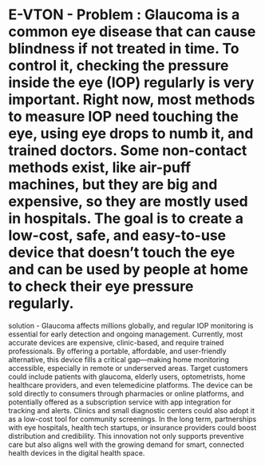 # E-VTON - Problem : Glaucoma is a common eye disease that can cause blindness if not treated in time. To control it, checking the pressure inside the eye (IOP) regularly is very important. Right now, most methods to measure IOP need touching the eye, using eye drops to numb it, and trained doctors. Some non-contact methods exist, like air-puff machines, but they are big and expensive, so they are mostly used in hospitals. The goal is to create a low-cost, safe, and easy-to-use device that doesn’t touch the eye and can be used by people at home to check their eye pressure regularly.


solution - Glaucoma affects millions globally, and regular IOP monitoring is essential for early detection and ongoing management. Currently, most accurate devices are expensive, clinic-based, and require trained professionals. By offering a portable, affordable, and user-friendly alternative, this device fills a critical gap—making home monitoring accessible, especially in remote or underserved areas.
Target customers could include patients with glaucoma, elderly users, optometrists, home healthcare providers, and even telemedicine platforms. The device can be sold directly to consumers through pharmacies or online platforms, and potentially offered as a subscription service with app integration for tracking and alerts. Clinics and small diagnostic centers could also adopt it as a low-cost tool for community screenings. In the long term, partnerships with eye hospitals, health tech startups, or insurance providers could boost distribution and credibility. This innovation not only supports preventive care but also aligns well with the growing demand for smart, connected health devices in the digital health space.